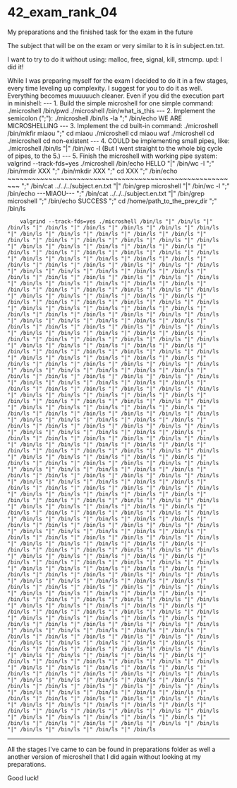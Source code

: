 # 42_exam_rank_04
My preparations and the finished task for the exam in the future

The subject that will be on the exam or very similar to it is in subject.en.txt.

I want to try to do it without using: malloc, free, signal, kill, strncmp.
	upd: I did it!

While I was preparing myself for the exam I decided to do it in a few stages, every time leveling up complexity. I suggest for you to do it as well. Everything becomes muuuuuch cleaner. Even if you did the execution part in minishell:
	---
	1. Build the simple microshell for one simple command:
		./microshell /bin/pwd
		./microshell /bin/what_is_this
	---
	2. Implement the semicolon (";"):
		./microshell /bin/ls -la ";" /bin/echo WE ARE MICROSHELLING
	---
	3. Implement the cd built-in command:
		./microshell /bin/mkfir miaou ";" cd miaou
		./microshell cd miaou waf
		./microshell cd
		./microshell cd non-existent
	---
	4. COULD be implementing small pipes, like:
		./microshell /bin/ls "|" /bin/wc -l
		(But I went straight to the whole big cycle of pipes, to the 5.)
	---
	5. Finish the microshell with working pipe system:
		valgrind --track-fds=yes ./microshell /bin/echo HELLO "|" /bin/wc -l ";" /bin/rmdir XXX ";" /bin/mkdir XXX ";" cd XXX ";" /bin/echo ~~~~~~~~~~~~~~~~~~~~~~~~~~~~~~~~~~~~~~~~~~~~~~~~~~~~~~~~~ ";" /bin/cat ../../../subject.en.txt "|" /bin/grep microshell "|" /bin/wc -l ";" /bin/echo ---MIAOU--- ";" /bin/cat ../../../subject.en.txt "|" /bin/grep microshell ";" /bin/echo SUCCESS ";" cd /home/path_to_the_prev_dir ";" /bin/ls

		valgrind --track-fds=yes ./microshell /bin/ls "|" /bin/ls "|" /bin/ls "|" /bin/ls "|" /bin/ls "|" /bin/ls "|" /bin/ls "|" /bin/ls "|" /bin/ls "|" /bin/ls "|" /bin/ls "|" /bin/ls "|" /bin/ls "|" /bin/ls "|" /bin/ls "|" /bin/ls "|" /bin/ls "|" /bin/ls "|" /bin/ls "|" /bin/ls "|" /bin/ls "|" /bin/ls "|" /bin/ls "|" /bin/ls "|" /bin/ls "|" /bin/ls "|" /bin/ls "|" /bin/ls "|" /bin/ls "|" /bin/ls "|" /bin/ls "|" /bin/ls "|" /bin/ls "|" /bin/ls "|" /bin/ls "|" /bin/ls "|" /bin/ls "|" /bin/ls "|" /bin/ls "|" /bin/ls "|" /bin/ls "|" /bin/ls "|" /bin/ls "|" /bin/ls "|" /bin/ls "|" /bin/ls "|" /bin/ls "|" /bin/ls "|" /bin/ls "|" /bin/ls "|" /bin/ls "|" /bin/ls "|" /bin/ls "|" /bin/ls "|" /bin/ls "|" /bin/ls "|" /bin/ls "|" /bin/ls "|" /bin/ls "|" /bin/ls "|" /bin/ls "|" /bin/ls "|" /bin/ls "|" /bin/ls "|" /bin/ls "|" /bin/ls "|" /bin/ls "|" /bin/ls "|" /bin/ls "|" /bin/ls "|" /bin/ls "|" /bin/ls "|" /bin/ls "|" /bin/ls "|" /bin/ls "|" /bin/ls "|" /bin/ls "|" /bin/ls "|" /bin/ls "|" /bin/ls "|" /bin/ls "|" /bin/ls "|" /bin/ls "|" /bin/ls "|" /bin/ls "|" /bin/ls "|" /bin/ls "|" /bin/ls "|" /bin/ls "|" /bin/ls "|" /bin/ls "|" /bin/ls "|" /bin/ls "|" /bin/ls "|" /bin/ls "|" /bin/ls "|" /bin/ls "|" /bin/ls "|" /bin/ls "|" /bin/ls "|" /bin/ls "|" /bin/ls "|" /bin/ls "|" /bin/ls "|" /bin/ls "|" /bin/ls "|" /bin/ls "|" /bin/ls "|" /bin/ls "|" /bin/ls "|" /bin/ls "|" /bin/ls "|" /bin/ls "|" /bin/ls "|" /bin/ls "|" /bin/ls "|" /bin/ls "|" /bin/ls "|" /bin/ls "|" /bin/ls "|" /bin/ls "|" /bin/ls "|" /bin/ls "|" /bin/ls "|" /bin/ls "|" /bin/ls "|" /bin/ls "|" /bin/ls "|" /bin/ls "|" /bin/ls "|" /bin/ls "|" /bin/ls "|" /bin/ls "|" /bin/ls "|" /bin/ls "|" /bin/ls "|" /bin/ls "|" /bin/ls "|" /bin/ls "|" /bin/ls "|" /bin/ls "|" /bin/ls "|" /bin/ls "|" /bin/ls "|" /bin/ls "|" /bin/ls "|" /bin/ls "|" /bin/ls "|" /bin/ls "|" /bin/ls "|" /bin/ls "|" /bin/ls "|" /bin/ls "|" /bin/ls "|" /bin/ls "|" /bin/ls "|" /bin/ls "|" /bin/ls "|" /bin/ls "|" /bin/ls "|" /bin/ls "|" /bin/ls "|" /bin/ls "|" /bin/ls "|" /bin/ls "|" /bin/ls "|" /bin/ls "|" /bin/ls "|" /bin/ls "|" /bin/ls "|" /bin/ls "|" /bin/ls "|" /bin/ls "|" /bin/ls "|" /bin/ls "|" /bin/ls "|" /bin/ls "|" /bin/ls "|" /bin/ls "|" /bin/ls "|" /bin/ls "|" /bin/ls "|" /bin/ls "|" /bin/ls "|" /bin/ls "|" /bin/ls "|" /bin/ls "|" /bin/ls "|" /bin/ls "|" /bin/ls "|" /bin/ls "|" /bin/ls "|" /bin/ls "|" /bin/ls "|" /bin/ls "|" /bin/ls "|" /bin/ls "|" /bin/ls "|" /bin/ls "|" /bin/ls "|" /bin/ls "|" /bin/ls "|" /bin/ls "|" /bin/ls "|" /bin/ls "|" /bin/ls "|" /bin/ls "|" /bin/ls "|" /bin/ls "|" /bin/ls "|" /bin/ls "|" /bin/ls "|" /bin/ls "|" /bin/ls "|" /bin/ls "|" /bin/ls "|" /bin/ls "|" /bin/ls "|" /bin/ls "|" /bin/ls "|" /bin/ls "|" /bin/ls "|" /bin/ls "|" /bin/ls "|" /bin/ls "|" /bin/ls "|" /bin/ls "|" /bin/ls "|" /bin/ls "|" /bin/ls "|" /bin/ls "|" /bin/ls "|" /bin/ls "|" /bin/ls "|" /bin/ls "|" /bin/ls "|" /bin/ls "|" /bin/ls "|" /bin/ls "|" /bin/ls "|" /bin/ls "|" /bin/ls "|" /bin/ls "|" /bin/ls "|" /bin/ls "|" /bin/ls "|" /bin/ls "|" /bin/ls "|" /bin/ls "|" /bin/ls "|" /bin/ls "|" /bin/ls "|" /bin/ls "|" /bin/ls "|" /bin/ls "|" /bin/ls "|" /bin/ls "|" /bin/ls "|" /bin/ls "|" /bin/ls "|" /bin/ls "|" /bin/ls "|" /bin/ls "|" /bin/ls "|" /bin/ls "|" /bin/ls "|" /bin/ls "|" /bin/ls "|" /bin/ls "|" /bin/ls "|" /bin/ls "|" /bin/ls "|" /bin/ls "|" /bin/ls "|" /bin/ls "|" /bin/ls "|" /bin/ls "|" /bin/ls "|" /bin/ls "|" /bin/ls "|" /bin/ls "|" /bin/ls "|" /bin/ls "|" /bin/ls "|" /bin/ls "|" /bin/ls "|" /bin/ls "|" /bin/ls "|" /bin/ls "|" /bin/ls "|" /bin/ls "|" /bin/ls "|" /bin/ls "|" /bin/ls "|" /bin/ls "|" /bin/ls "|" /bin/ls "|" /bin/ls "|" /bin/ls "|" /bin/ls "|" /bin/ls "|" /bin/ls "|" /bin/ls "|" /bin/ls "|" /bin/ls "|" /bin/ls "|" /bin/ls "|" /bin/ls "|" /bin/ls "|" /bin/ls "|" /bin/ls "|" /bin/ls "|" /bin/ls "|" /bin/ls "|" /bin/ls "|" /bin/ls "|" /bin/ls "|" /bin/ls "|" /bin/ls "|" /bin/ls "|" /bin/ls "|" /bin/ls "|" /bin/ls "|" /bin/ls "|" /bin/ls "|" /bin/ls "|" /bin/ls "|" /bin/ls "|" /bin/ls "|" /bin/ls "|" /bin/ls "|" /bin/ls "|" /bin/ls "|" /bin/ls "|" /bin/ls "|" /bin/ls "|" /bin/ls "|" /bin/ls "|" /bin/ls "|" /bin/ls "|" /bin/ls "|" /bin/ls "|" /bin/ls "|" /bin/ls "|" /bin/ls "|" /bin/ls "|" /bin/ls "|" /bin/ls "|" /bin/ls "|" /bin/ls "|" /bin/ls "|" /bin/ls "|" /bin/ls "|" /bin/ls "|" /bin/ls "|" /bin/ls "|" /bin/ls "|" /bin/ls "|" /bin/ls "|" /bin/ls "|" /bin/ls "|" /bin/ls "|" /bin/ls "|" /bin/ls "|" /bin/ls "|" /bin/ls "|" /bin/ls "|" /bin/ls "|" /bin/ls "|" /bin/ls "|" /bin/ls "|" /bin/ls "|" /bin/ls "|" /bin/ls "|" /bin/ls "|" /bin/ls "|" /bin/ls "|" /bin/ls "|" /bin/ls "|" /bin/ls "|" /bin/ls "|" /bin/ls "|" /bin/ls "|" /bin/ls "|" /bin/ls "|" /bin/ls "|" /bin/ls "|" /bin/ls "|" /bin/ls "|" /bin/ls "|" /bin/ls "|" /bin/ls "|" /bin/ls "|" /bin/ls "|" /bin/ls "|" /bin/ls "|" /bin/ls "|" /bin/ls "|" /bin/ls "|" /bin/ls "|" /bin/ls "|" /bin/ls "|" /bin/ls "|" /bin/ls "|" /bin/ls "|" /bin/ls "|" /bin/ls "|" /bin/ls "|" /bin/ls "|" /bin/ls "|" /bin/ls "|" /bin/ls "|" /bin/ls "|" /bin/ls "|" /bin/ls "|" /bin/ls "|" /bin/ls "|" /bin/ls "|" /bin/ls "|" /bin/ls "|" /bin/ls "|" /bin/ls "|" /bin/ls "|" /bin/ls "|" /bin/ls "|" /bin/ls "|" /bin/ls "|" /bin/ls "|" /bin/ls "|" /bin/ls "|" /bin/ls "|" /bin/ls "|" /bin/ls "|" /bin/ls "|" /bin/ls "|" /bin/ls "|" /bin/ls "|" /bin/ls "|" /bin/ls "|" /bin/ls "|" /bin/ls "|" /bin/ls "|" /bin/ls "|" /bin/ls "|" /bin/ls "|" /bin/ls "|" /bin/ls "|" /bin/ls "|" /bin/ls "|" /bin/ls "|" /bin/ls "|" /bin/ls

---
All the stages I've came to can be found in preparations folder as well a another version of microshell that I did again without looking at my preparations.

Good luck!
